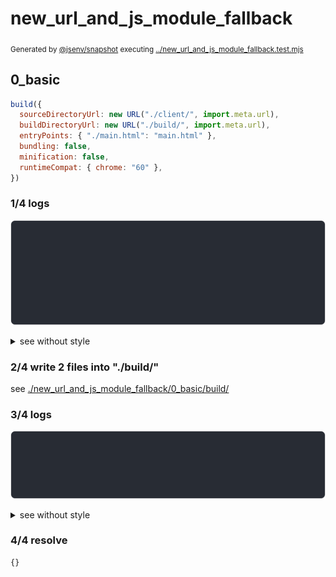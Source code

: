 # new_url_and_js_module_fallback

<sub>
  Generated by <a href="https://github.com/jsenv/core/tree/main/packages/independent/snapshot">@jsenv/snapshot</a> executing <a href="../new_url_and_js_module_fallback.test.mjs">../new_url_and_js_module_fallback.test.mjs</a>
</sub>

## 0_basic

```js
build({
  sourceDirectoryUrl: new URL("./client/", import.meta.url),
  buildDirectoryUrl: new URL("./build/", import.meta.url),
  entryPoints: { "./main.html": "main.html" },
  bundling: false,
  minification: false,
  runtimeCompat: { chrome: "60" },
})
```

### 1/4 logs

![img](new_url_and_js_module_fallback/0_basic/log_group.svg)

<details>
  <summary>see without style</summary>

```console

build "./main.html"
⠋ generate source graph
✔ generate source graph (done in <X> second)
⠋ generate build graph
✔ generate build graph (done in <X> second)
⠋ resync resource hints
✔ resync resource hints (done in <X> second)
⠋ write files in build directory

```

</details>


### 2/4 write 2 files into "./build/"

see [./new_url_and_js_module_fallback/0_basic/build/](./new_url_and_js_module_fallback/0_basic/build/)

### 3/4 logs

![img](new_url_and_js_module_fallback/0_basic/log_group_1.svg)

<details>
  <summary>see without style</summary>

```console
✔ write files in build directory (done in <X> second)
--- build files ---  
- html : 1 (18 kB / 100 %)
- other: 1 (0 B / 0 %)
- total: 2 (18 kB / 100 %)
--------------------
```

</details>


### 4/4 resolve

```js
{}
```